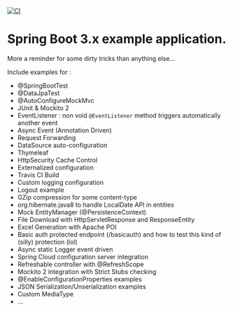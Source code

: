 [![CI](https://github.com/mpalourdio/SpringBootTemplate/actions/workflows/main.yml/badge.svg)](https://github.com/mpalourdio/SpringBootTemplate/actions/workflows/main.yml)

Spring Boot 3.x example application.
=======================================

More a reminder for some dirty tricks than anything else...

Include examples for :
- @SpringBootTest
- @DataJpaTest
- @AutoConfigureMockMvc
- JUnit & Mockito 2
- EventListener : non void ``@EventListener`` method triggers automatically another event
- Async Event (Annotation Driven)
- Request Forwarding
- DataSource auto-configuration
- Thymeleaf
- HttpSecurity Cache Control
- Externalized configuration
- Travis CI Build
- Custom logging configuration
- Logout example
- GZip compression for some content-type
- org.hibernate.java8 to handle LocalDate API in entities
- Mock EntityManager (@PersistenceContext)
- File Download with HttpServletResponse and ResponseEntity
- Excel Generation with Apache POI
- Basic auth protected endpoint (/basicauth) and how to test this kind of (silly) protection (lol)
- Async static Logger event driven
- Spring Cloud configuration server integration
- Refreshable controller with @RefreshScope
- Mockito 2 integration with Strict Stubs checking
- @EnableConfigurationProperties examples
- JSON Serialization/Unserialization examples
- Custom MediaType
- ...

